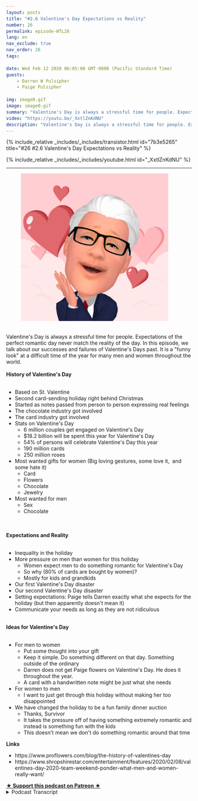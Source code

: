 ```yaml
---
layout: posts
title: "#2.6 Valentine's Day Expectations vs Reality"
number: 26
permalink: episode-WTL26
lang: en
nav_exclude: true
nav_order: 26
tags:

date: Wed Feb 12 2020 06:05:00 GMT-0800 (Pacific Standard Time)
guests:
    - Darren W Pulsipher
    - Paige Pulsipher

img: image0.gif
image: image0.gif
summary: "Valentine's Day is always a stressful time for people. Expectations of the perfect romantic day never match the reality of the day. In this episode, we talk about our successes and failures of Valentine's Days past. It is a funny look at a difficult time of the year for many men and women throughout the world."
video: "https://youtu.be/_XxtlZnKdNU"
description: "Valentine's Day is always a stressful time for people. Expectations of the perfect romantic day never match the reality of the day. In this episode, we talk about our successes and failures of Valentine's Days past. It is a funny look at a difficult time of the year for many men and women throughout the world."
---
```


<div>
{% include_relative _includes/_includes/transistor.html id="7b3e5265" title="#26 #2.6 Valentine's Day Expectations vs Reality" %}

{% include_relative _includes/_includes/youtube.html id="_XxtlZnKdNU" %}
</div>

---

<html><head></head><body><div><figure data-trix-attachment="{&quot;contentType&quot;:&quot;image&quot;,&quot;height&quot;:400,&quot;url&quot;:&quot;https://1.bp.blogspot.com/-ujvqv_-uQf4/XkN61caEEVI/AAAAAAAFLNs/OZQHhHESYmAOFdPkJ72-g5f4nSloWJqKQCKgBGAsYHg/s400/MyEmoji_180908_150021_39.gif&quot;,&quot;width&quot;:400}" data-trix-content-type="image" class="attachment attachment--preview"><img src="./image0.gif" width="400" height="400"><figcaption class="attachment__caption"></figcaption></figure></div><div><br></div><div>Valentine's Day is always a stressful time for people. Expectations of the perfect romantic day never match the reality of the day. In this episode, we talk about our successes and failures of Valentine's Days past. It is a "funny look" at a difficult time of the year for many men and women throughout the world.</div><div><strong><br>History of Valentine's Day<br></strong><br></div><ul><li>Based on St. Valentine</li><li>Second card-sending holiday right behind Christmas</li><li>Started as notes passed from person to person expressing real feelings</li><li>The chocolate industry got involved</li><li>The card industry got involved</li><li>Stats on Valentine's Day<ul><li>6 million couples get engaged on Valentine's Day&nbsp;</li><li>$18.2 billion will be spent this year for Valentine's Day</li><li>54% of persons will celebrate Valentine's Day this year</li><li>190 million cards</li><li>250 million roses</li></ul></li><li>Most wanted gifts for women (Big loving gestures, some love it,&nbsp; and some hate it)<ul><li>Card</li><li>Flowers</li><li>Chocolate</li><li>Jewelry</li></ul></li><li>Most wanted for men&nbsp;<ul><li>Sex</li><li>Chocolate</li></ul></li></ul><div><br></div><div><strong><br>Expectations and Reality<br></strong><br></div><ul><li>Inequality in the holiday</li><li>More pressure on men than women for this holiday<ul><li>Women expect men to do something romantic for Valentine's Day</li><li>So why (80% of cards are bought by women)?</li><li>Mostly for kids and grandkids</li></ul></li><li>Our first Valentine's Day disaster</li><li>Our second Valentine's Day disaster</li><li>Setting expectations: Paige tells Darren exactly what she expects for the holiday (but then apparently doesn't mean it)</li><li>Communicate your needs as long as they are not ridiculous</li></ul><div><strong><br>Ideas for Valentine's Day<br></strong><br></div><ul><li>For men to women&nbsp;<ul><li>Put some thought into your gift</li><li>Keep it simple. Do something different on that day. Something outside of the ordinary</li><li>Darren does not get Paige flowers on Valentine's Day. He does it throughout the year.</li><li>A card with a handwritten note might be just what she needs</li></ul></li><li>For women to men<ul><li>I want to just get through this holiday without making her too disappointed</li></ul></li><li>We have changed the holiday to be a fun family dinner auction<ul><li>Thanks, Survivor</li><li>It takes the pressure off of having something extremely romantic and instead is something fun with the kids</li><li>This doesn't mean we don't do something romantic around that time</li></ul></li></ul><div><strong>Links</strong></div><ul><li>https://www.proflowers.com/blog/the-history-of-valentines-day</li><li>https://www.shropshirestar.com/entertainment/features/2020/02/08/valentines-day-2020-team-weekend-ponder-what-men-and-women-really-want/</li></ul>
<strong>
  <a href="https://www.patreon.com/wheresthelemonade" target="_donate" rel="payment" title="★ Support this podcast on Patreon ★">★ Support this podcast on Patreon ★</a>
</strong></body></html>

<details>
<summary> Podcast Transcript </summary>

<p></p>

</details>
